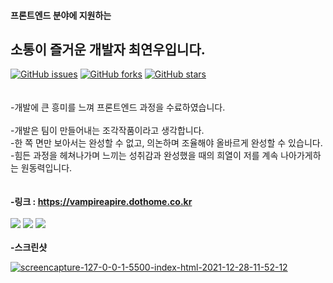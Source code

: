 #### 프론트엔드 분야에 지원하는  
## 소통이 즐거운 개발자 최연우입니다.  
<a href="https://github.com/shinyluck12/yw_portfolio/issues"><img alt="GitHub issues" src="https://img.shields.io/github/issues/shinyluck12/yw_portfolio"></a>
<a href="https://github.com/shinyluck12/yw_portfolio/network"><img alt="GitHub forks" src="https://img.shields.io/github/forks/shinyluck12/yw_portfolio"></a>
<a href="https://github.com/shinyluck12/yw_portfolio/stargazers"><img alt="GitHub stars" src="https://img.shields.io/github/stars/shinyluck12/yw_portfolio"></a>
<br>
<br>
<br>
-개발에 큰 흥미를 느껴 프론트엔드 과정을 수료하였습니다.
<br>
<br>
-개발은 팀이 만들어내는 조각작품이라고 생각합니다.
<br>
-한 쪽 면만 보아서는 완성할 수 없고, 의논하며 조율해야 올바르게 완성할 수 있습니다.
<br>
-힘든 과정을 헤쳐나가며 느끼는 성취감과 완성했을 때의 희열이 저를 계속 나아가게하는 원동력입니다.
<br>
<br>
<br>
__-링크 : https://vampireapire.dothome.co.kr__
<br>
<br>
<img src="https://img.shields.io/badge/Skill-html-orange">
<img src="https://img.shields.io/badge/Skill-css-green">
<img src="https://img.shields.io/badge/Skill-jQuery-blue">
<br>
<br>
__-스크린샷__

<a href="https://ibb.co/J3Njm7H"><img src="https://i.ibb.co/tLSpQsD/screencapture-127-0-0-1-5500-index-html-2021-12-28-11-52-12.png" alt="screencapture-127-0-0-1-5500-index-html-2021-12-28-11-52-12" border="0"></a>
